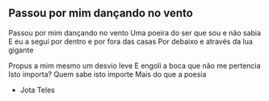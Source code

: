 ## Passou por mim dançando no vento

Passou por mim dançando no vento
Uma poeira do ser que sou e não sabia
E eu a seguí por dentro e por fora das casas
Por debaixo e através da lua gigante

Propus a mim mesmo um desvio leve
E engoli a boca que não me pertencia
Isto importa? Quem sabe isto importe
Mais do que a poesia

- Jota Teles